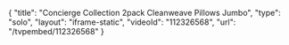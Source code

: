 {
    "title": "Concierge Collection 2pack Cleanweave Pillows  Jumbo",
    "type": "solo",
    "layout": "iframe-static",
    "videoId": "112326568",
    "url": "\/tvpembed\/112326568"
}